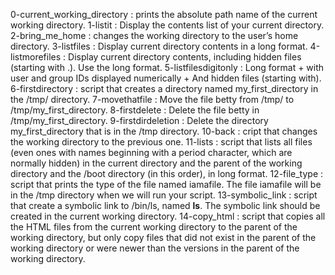 0-current_working_directory : prints the absolute path name of the current working directory.
1-listit : Display the contents list of your current directory.
2-bring_me_home : changes the working directory to the user’s home directory.
3-listfiles : Display current directory contents in a long format.
4-listmorefiles : Display current directory contents, including hidden files (starting with .). Use the long format.
5-listfilesdigitonly : Long format + with user and group IDs displayed numerically + And hidden files (starting with).
6-firstdirectory : script that creates a directory named my_first_directory in the /tmp/ directory.
7-movethatfile : Move the file betty from /tmp/ to /tmp/my_first_directory.
8-firstdelete : Delete the file betty in /tmp/my_first_directory.
9-firstdirdeletion : Delete the directory my_first_directory that is in the /tmp directory.
10-back : cript that changes the working directory to the previous one.
11-lists : script that lists all files (even ones with names beginning with a period character, which are normally hidden) in the current directory and the parent of the working directory and the /boot directory (in this order), in long format.
12-file_type : script that prints the type of the file named iamafile. The file iamafile will be in the /tmp directory when we will run your script.
13-symbolic_link : script that create a symbolic link to /bin/ls, named __ls__. The symbolic link should be created in the current working directory.
14-copy_html : script that copies all the HTML files from the current working directory to the parent of the working directory, but only copy files that did not exist in the parent of the working directory or were newer than the versions in the parent of the working directory.

